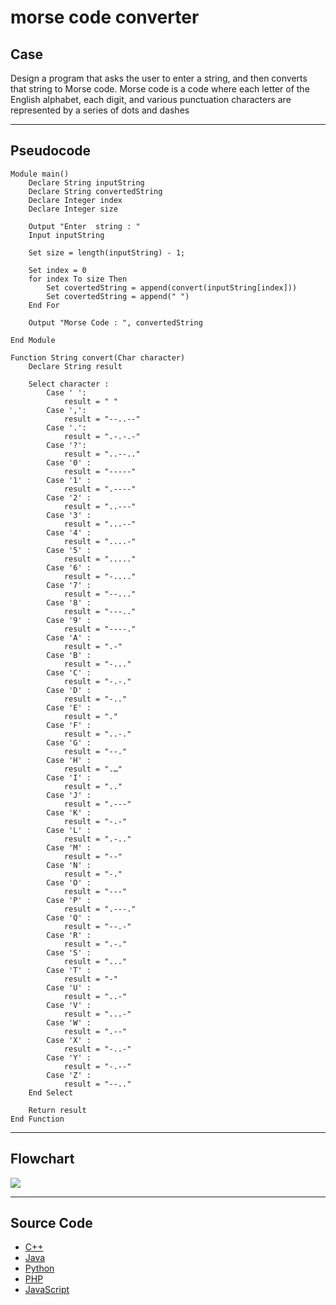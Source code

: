# morse code converter

## Case

Design a program that asks the user to enter a string, and then converts that string to Morse code.
Morse code is a code where each letter of the English alphabet, each digit, and various punctuation characters are represented by a series of dots and dashes

<hr>

## Pseudocode

```
Module main()
    Declare String inputString
    Declare String convertedString
    Declare Integer index
    Declare Integer size

    Output "Enter  string : "
    Input inputString

    Set size = length(inputString) - 1;

    Set index = 0
    for index To size Then
        Set covertedString = append(convert(inputString[index]))
        Set covertedString = append(" ")
    End For

    Output "Morse Code : ", convertedString

End Module

Function String convert(Char character)
    Declare String result

    Select character :
        Case ' ':
            result = " "
        Case ',':
            result = "--..--"
        Case '.':
            result = ".-.-.-"
        Case '?':
            result = "..--.."
        Case '0' :
            result = "-----"
        Case '1' :
            result = ".----"
        Case '2' :
            result = "..---"
        Case '3' :
            result = "...--"
        Case '4' :
            result = "....-"
        Case '5' :
            result = "....."
        Case '6' :
            result = "-...."
        Case '7' :
            result = "--..."
        Case '8' :
            result = "---.."
        Case '9' :
            result = "----."
        Case 'A' :
            result = ".-"
        Case 'B' :
            result = "-..."
        Case 'C' :
            result = "-.-."
        Case 'D' :
            result = "-.."
        Case 'E' :
            result = "."
        Case 'F' :
            result = "..-."
        Case 'G' :
            result = "--."
        Case 'H' :
            result = ".…"
        Case 'I' :
            result = ".."
        Case 'J' :
            result = ".---"
        Case 'K' :
            result = "-.-"
        Case 'L' :
            result = ".-.."
        Case 'M' :
            result = "--"
        Case 'N' :
            result = "-."
        Case 'O' :
            result = "---"
        Case 'P' :
            result = ".---."
        Case 'Q' :
            result = "--.-"
        Case 'R' :
            result = ".-."
        Case 'S' :
            result = "..."
        Case 'T' :
            result = "-"
        Case 'U' :
            result = "..-"
        Case 'V' :
            result = "...-"
        Case 'W' :
            result = ".--"
        Case 'X' :
            result = "-..-"
        Case 'Y' :
            result = "-.--"
        Case 'Z' :
            result = "--.."
    End Select

    Return result
End Function
```

<hr>

## Flowchart

<img src="Flowchart.png"  >

<hr>

## Source Code

- [C++](.cpp)
- [Java](.java)
- [Python](.py)
- [PHP](.php)
- [JavaScript](.js)
